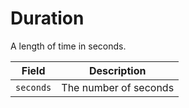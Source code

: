 # Duration

A length of time in seconds.

| Field     | Description           |
| --------- | --------------------- |
| `seconds` | The number of seconds |
